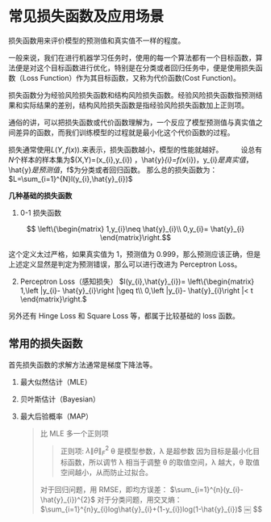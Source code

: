 # 常见损失函数及应用场景

损失函数用来评价模型的预测值和真实值不一样的程度。

一般来说，我们在进行机器学习任务时，使用的每一个算法都有一个目标函数，算法便是对这个目标函数进行优化，特别是在分类或者回归任务中，便是使用损失函数（Loss Function）作为其目标函数，又称为代价函数(Cost Function)。

损失函数分为经验风险损失函数和结构风险损失函数。经验风险损失函数指预测结果和实际结果的差别，结构风险损失函数是指经验风险损失函数加上正则项。

通俗的讲，可以把损失函数或代价函数理解为，一个反应了模型预测值与真实值之间差异的函数，而我们训练模型的过程就是最小化这个代价函数的过程。

损失通常使用$L(Y,f(x)).$来表示，损失函数越小，模型的性能就越好。
   设总有$N$个样本的样本集为$(X,Y)=(x_{i},y_{i})
$，$\hat{y}_{i}=f(x_{i})$，$y_{i}$是真实值，$\hat{y}$是预测值，$f$为分类或者回归函数。
那么总的损失函数为：
$L=\sum_{i=1}^{N}l(y_{i},\hat{y}_{i})$

**几种基础的损失函数**

1. 0-1 损失函数

$$
\left\{\begin{matrix}
1,y_{i}\neq \hat{y}_{i}\\
0,y_{i}= \hat{y}_{i}
\end{matrix}\right.$$

这个定义太过严格，如果真实值为 1，预测值为 0.999，那么预测应该正确，但是上述定义显然是判定为预测错误，那么可以进行改进为 Perceptron Loss。

2. Perceptron Loss（感知损失）
   $l(y_{i},\hat{y}_{i})=
\left\{\begin{matrix}
1,\left |y_{i}- \hat{y}_{i}\right |\geq t\\
0,\left |y_{i}- \hat{y}_{i}\right |< t
\end{matrix}\right.$

另外还有 Hinge Loss 和 Square Loss 等，都属于比较基础的 loss 函数。

## 常用的损失函数

首先损失函数的求解方法通常是梯度下降法等。

1. 最大似然估计（MLE）
2. 贝叶斯估计（Bayesian）
3. 最大后验概率（MAP）

   > 比 MLE 多一个正则项
   >
   > > 正则项:
   > > $\lambda \left \| \theta  \right \|_{F}^{2}$
   > > θ 是模型参数，λ 是超参数
   > > 因为目标是最小化目标函数，所以调节 λ 相当于调整 θ 的取值空间，λ 越大，θ 取值空间越小，从而防止过拟合。
   >
   > 对于回归问题，用 RMSE，即均方误差：
   > $\sum_{i=1}^{n}(y_{i}- \hat{y}_{i})^{2}$
   > 对于分类问题，用交叉熵：
   > $\sum_{i=1}^{n}y_{i}log\hat{y}_{i}+(1-y_{i})log(1-\hat{y}_{i})$
   > ￼
$$
